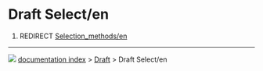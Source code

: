 # Draft Select/en
1.  REDIRECT [Selection_methods/en](Selection_methods/en.md)



---
![](images/Button_right.svg) [documentation index](../README.md) > [Draft](Draft_Workbench.md) > Draft Select/en
